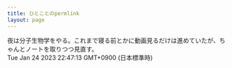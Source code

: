 ```yaml
---
title: ひとことのpermlink
layout: page
---
```

<div class="box" dt="1674568033411">
  夜は分子生物学をやる。これまで寝る前とかに動画見るだけは進めていたが、ちゃんとノートを取りつつ見直す。
  <div class="content is-small">Tue Jan 24 2023 22:47:13 GMT+0900 (日本標準時)</div>
</div>